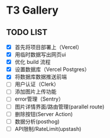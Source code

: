 # T3 Gallery

## TODO LIST

- [x] 首先将项目部署上（Vercel）
- [x] 用临时数据写出网页ui
- [x] 优化 build 流程
- [x] 设置数据库（Vercel Postgres）
- [x] 将数据库数据推送前端
- [ ] 用户认证（Clerk）
- [ ] 添加图片上传功能
- [ ] error管理（Sentry）
- [ ] 图片详情界面/路由管理(parallel route)
- [ ] 删除按钮(Server Action)
- [ ] 数据分析(posthog)
- [ ] API限制/RateLimit(upstash)

